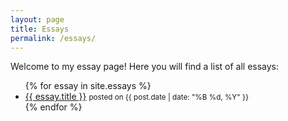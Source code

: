 ```yaml
---
layout: page
title: Essays
permalink: /essays/
---
```


Welcome to my essay page! Here you will find a list of all essays:

<ul>
{% for essay in site.essays %}
  <li>
    <a href="{{ essay.url | prepend: site.baseurl }}">{{ essay.title }}</a>
    <small>posted on {{ post.date | date: "%B %d, %Y" }}</small>
  </li>
{% endfor %}
</ul>
